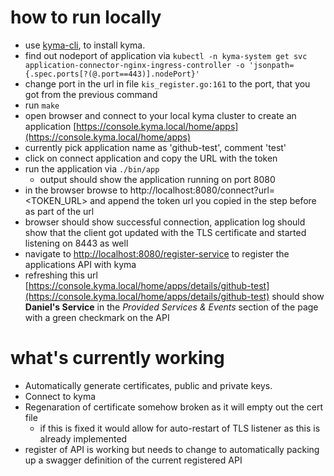 # how to run locally

* use [kyma-cli](https://github.com/kyma-incubator/kyma-cli), to install kyma.
* find out nodeport of application via `kubectl -n kyma-system get svc application-connector-nginx-ingress-controller -o 'jsonpath={.spec.ports[?(@.port==443)].nodePort}'`
* change port in the url in file `kis_register.go:161` to the port, that you got from the previous command
* run `make`
* open browser and connect to your local kyma cluster to create an application [https://console.kyma.local/home/apps](https://console.kyma.local/home/apps)
* currently pick application name as 'github-test', comment 'test'
* click on connect application and copy the URL with the token
* run the application via `./bin/app`
    * output should show the application running on port 8080
* in the browser browse to http://localhost:8080/connect?url=<TOKEN_URL> and append the token url you copied in the step before as part of the url
* browser should show successful connection, application log should show that the client got updated with the TLS certificate and started listening on 8443 as well
* navigate to [http://localhost:8080/register-service](http://localhost:8080/register-service) to register the applications API with kyma
* refreshing this url [https://console.kyma.local/home/apps/details/github-test](https://console.kyma.local/home/apps/details/github-test) should show **Daniel's Service** in the *Provided Services & Events* section of the page with a green checkmark on the API


# what's currently working

* Automatically generate certificates, public and private keys.
* Connect to kyma
* Regenaration of certificate somehow broken as it will empty out the cert file
    * if this is fixed it would allow for auto-restart of TLS listener as this is already implemented
* register of API is working but needs to change to automatically packing up a swagger definition of the current registered API